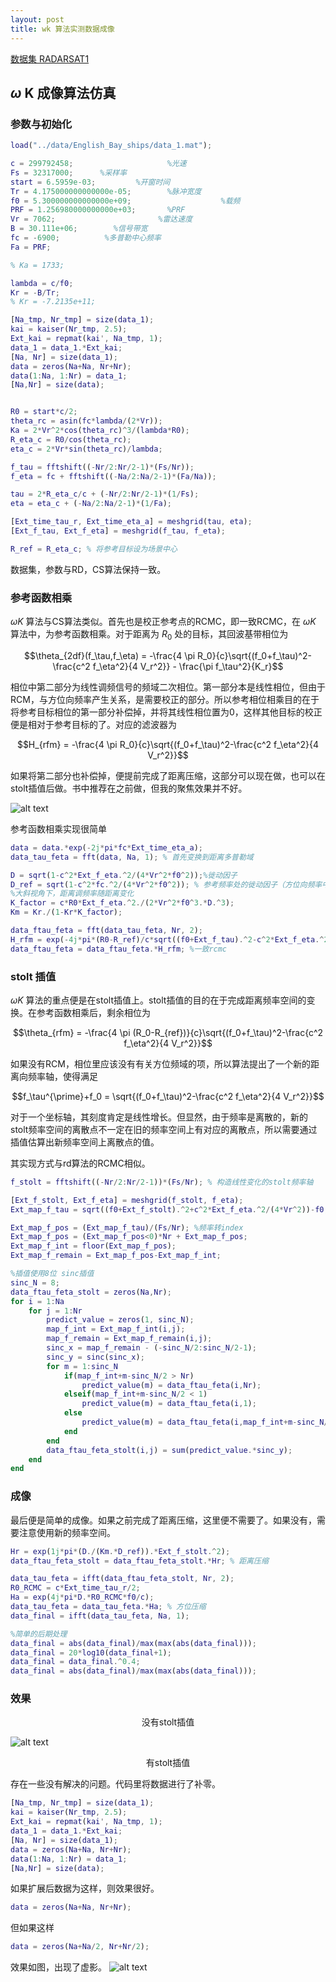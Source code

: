 ```yaml
---
layout: post
title: wk 算法实测数据成像
---
```


<head>
    <script src="https://cdn.mathjax.org/mathjax/latest/MathJax.js?config=TeX-AMS-MML_HTMLorMML" type="text/javascript"></script>
    <script type="text/x-mathjax-config">
        MathJax.Hub.Config({
            tex2jax: {
            skipTags: ['script', 'noscript', 'style', 'textarea', 'pre'],
            inlineMath: [['$','$']]
            }
        });
    </script>
</head>

[数据集 RADARSAT1](https://github.com/wugfh/sar/tree/main/data/RadarSAT%E6%95%B0%E6%8D%AE/RadarSAT%E6%95%B0%E6%8D%AE)  

## $\omega$ K 成像算法仿真

### 参数与初始化
```matlab
load("../data/English_Bay_ships/data_1.mat");

c = 299792458;                     %光速
Fs = 32317000;      %采样率                                   
start = 6.5959e-03;         %开窗时间 
Tr = 4.175000000000000e-05;        %脉冲宽度                        
f0 = 5.300000000000000e+09;                    %载频                     
PRF = 1.256980000000000e+03;       %PRF                     
Vr = 7062;                       %雷达速度     
B = 30.111e+06;        %信号带宽
fc = -6900;          %多普勒中心频率
Fa = PRF;

% Ka = 1733;

lambda = c/f0;
Kr = -B/Tr;
% Kr = -7.2135e+11;

[Na_tmp, Nr_tmp] = size(data_1);
kai = kaiser(Nr_tmp, 2.5);
Ext_kai = repmat(kai', Na_tmp, 1);
data_1 = data_1.*Ext_kai;
[Na, Nr] = size(data_1);
data = zeros(Na+Na, Nr+Nr);
data(1:Na, 1:Nr) = data_1;
[Na,Nr] = size(data);


R0 = start*c/2;
theta_rc = asin(fc*lambda/(2*Vr));
Ka = 2*Vr^2*cos(theta_rc)^3/(lambda*R0);
R_eta_c = R0/cos(theta_rc);
eta_c = 2*Vr*sin(theta_rc)/lambda;

f_tau = fftshift((-Nr/2:Nr/2-1)*(Fs/Nr));
f_eta = fc + fftshift((-Na/2:Na/2-1)*(Fa/Na));

tau = 2*R_eta_c/c + (-Nr/2:Nr/2-1)*(1/Fs);
eta = eta_c + (-Na/2:Na/2-1)*(1/Fa);

[Ext_time_tau_r, Ext_time_eta_a] = meshgrid(tau, eta);
[Ext_f_tau, Ext_f_eta] = meshgrid(f_tau, f_eta);

R_ref = R_eta_c; % 将参考目标设为场景中心
```
数据集，参数与RD，CS算法保持一致。

### 参考函数相乘

$\omega K$ 算法与CS算法类似。首先也是校正参考点的RCMC，即一致RCMC，在 $\omega K$ 算法中，为参考函数相乘。对于距离为 $R_0$ 处的目标，其回波基带相位为 

$$\theta_{2df}(f_\tau,f_\eta) = -\frac{4 \pi R_0}{c}\sqrt{(f_0+f_\tau)^2-\frac{c^2 f_\eta^2}{4 V_r^2}} - \frac{\pi f_\tau^2}{K_r}$$  

相位中第二部分为线性调频信号的频域二次相位。第一部分本是线性相位，但由于RCM，与方位向频率产生关系，是需要校正的部分。所以参考相位相乘目的在于将参考目标相位的第一部分补偿掉，并将其线性相位置为0，这样其他目标的校正便是相对于参考目标的了。对应的滤波器为

$$H_{rfm} = -\frac{4 \pi R_0}{c}\sqrt{(f_0+f_\tau)^2-\frac{c^2 f_\eta^2}{4 V_r^2}}$$

如果将第二部分也补偿掉，便提前完成了距离压缩，这部分可以现在做，也可以在stolt插值后做。书中推荐在之前做，但我的聚焦效果并不好。

![alt text](/assets/wk_sim/range_compress_before_stolt.png)

参考函数相乘实现很简单
```matlab
data = data.*exp(-2j*pi*fc*Ext_time_eta_a);
data_tau_feta = fft(data, Na, 1); % 首先变换到距离多普勒域

D = sqrt(1-c^2*Ext_f_eta.^2/(4*Vr^2*f0^2));%徙动因子
D_ref = sqrt(1-c^2*fc.^2/(4*Vr^2*f0^2)); % 参考频率处的徙动因子（方位向频率中心）
%大斜视角下，距离调频率随距离变化
K_factor = c*R0*Ext_f_eta.^2./(2*Vr^2*f0^3.*D.^3);
Km = Kr./(1-Kr*K_factor); 

data_ftau_feta = fft(data_tau_feta, Nr, 2);
H_rfm = exp(-4j*pi*(R0-R_ref)/c*sqrt((f0+Ext_f_tau).^2-c^2*Ext_f_eta.^2/(4*Vr^2)));
data_ftau_feta = data_ftau_feta.*H_rfm; %一致rcmc
```

### stolt 插值

$\omega K$ 算法的重点便是在stolt插值上。stolt插值的目的在于完成距离频率空间的变换。在参考函数相乘后，剩余相位为

$$\theta_{rfm} = -\frac{4 \pi (R_0-R_{ref})}{c}\sqrt{(f_0+f_\tau)^2-\frac{c^2 f_\eta^2}{4 V_r^2}}$$

如果没有RCM，相位里应该没有有关方位频域的项，所以算法提出了一个新的距离向频率轴，使得满足

$$f_\tau^{\prime}+f_0 = \sqrt{(f_0+f_\tau)^2-\frac{c^2 f_\eta^2}{4 V_r^2}}$$

对于一个坐标轴，其刻度肯定是线性增长。但显然，由于频率是离散的，新的stolt频率空间的离散点不一定在旧的频率空间上有对应的离散点，所以需要通过插值估算出新频率空间上离散点的值。

其实现方式与rd算法的RCMC相似。

```matlab
f_stolt = fftshift((-Nr/2:Nr/2-1))*(Fs/Nr); % 构造线性变化的stolt频率轴

[Ext_f_stolt, Ext_f_eta] = meshgrid(f_stolt, f_eta);
Ext_map_f_tau = sqrt((f0+Ext_f_stolt).^2+c^2*Ext_f_eta.^2/(4*Vr^2))-f0; %线性变化的stolt频率轴与原始频率轴的对应（stolt 映射）

Ext_map_f_pos = (Ext_map_f_tau)/(Fs/Nr); %频率转index
Ext_map_f_pos = (Ext_map_f_pos<0)*Nr + Ext_map_f_pos;
Ext_map_f_int = floor(Ext_map_f_pos);
Ext_map_f_remain = Ext_map_f_pos-Ext_map_f_int;

%插值使用8位 sinc插值
sinc_N = 8;
data_ftau_feta_stolt = zeros(Na,Nr);
for i = 1:Na
    for j = 1:Nr
        predict_value = zeros(1, sinc_N);
        map_f_int = Ext_map_f_int(i,j);
        map_f_remain = Ext_map_f_remain(i,j);
        sinc_x = map_f_remain - (-sinc_N/2:sinc_N/2-1);
        sinc_y = sinc(sinc_x);
        for m = 1:sinc_N
            if(map_f_int+m-sinc_N/2 > Nr)
                predict_value(m) = data_ftau_feta(i,Nr);
            elseif(map_f_int+m-sinc_N/2 < 1)
                predict_value(m) = data_ftau_feta(i,1);
            else
                predict_value(m) = data_ftau_feta(i,map_f_int+m-sinc_N/2);
            end
        end
        data_ftau_feta_stolt(i,j) = sum(predict_value.*sinc_y);
    end
end
```

### 成像

最后便是简单的成像。如果之前完成了距离压缩，这里便不需要了。如果没有，需要注意使用新的频率空间。

```matlab
Hr = exp(1j*pi*(D./(Km.*D_ref)).*Ext_f_stolt.^2); 
data_ftau_feta_stolt = data_ftau_feta_stolt.*Hr; % 距离压缩

data_tau_feta = ifft(data_ftau_feta_stolt, Nr, 2);
R0_RCMC = c*Ext_time_tau_r/2;
Ha = exp(4j*pi*D.*R0_RCMC*f0/c); 
data_tau_feta = data_tau_feta.*Ha; % 方位压缩
data_final = ifft(data_tau_feta, Na, 1);

%简单的后期处理
data_final = abs(data_final)/max(max(abs(data_final)));
data_final = 20*log10(data_final+1);
data_final = data_final.^0.4;
data_final = abs(data_final)/max(max(abs(data_final)));
```

### 效果

<center>没有stolt插值</center>  
 
![alt text](/assets/wk_sim/no_stolt.png)  

  
<center>有stolt插值</center>  

存在一些没有解决的问题。代码里将数据进行了补零。
```matlab
[Na_tmp, Nr_tmp] = size(data_1);
kai = kaiser(Nr_tmp, 2.5);
Ext_kai = repmat(kai', Na_tmp, 1);
data_1 = data_1.*Ext_kai;
[Na, Nr] = size(data_1);
data = zeros(Na+Na, Nr+Nr);
data(1:Na, 1:Nr) = data_1;
[Na,Nr] = size(data);
```

如果扩展后数据为这样，则效果很好。
```matlab
data = zeros(Na+Na, Nr+Nr);
```
但如果这样
```matlab
data = zeros(Na+Na/2, Nr+Nr/2);
```
效果如图，出现了虚影。
![alt text](/assets/wk_sim/range_small.png)
